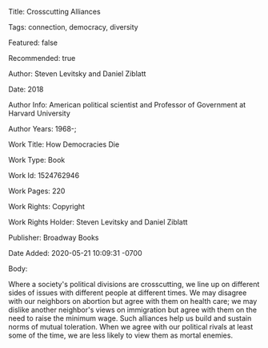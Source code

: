 Title:  Crosscutting Alliances

Tags:   connection, democracy, diversity

Featured: false

Recommended: true

Author: Steven Levitsky and Daniel Ziblatt

Date:   2018

Author Info: American political scientist and Professor of Government at Harvard University

Author Years: 1968-;

Work Title: How Democracies Die

Work Type: Book

Work Id: 1524762946

Work Pages: 220

Work Rights: Copyright

Work Rights Holder: Steven Levitsky and Daniel Ziblatt

Publisher: Broadway Books

Date Added: 2020-05-21 10:09:31 -0700

Body: 

Where a society's political divisions are crosscutting, we line up on different sides of issues with different people at different times. We may disagree with our neighbors on abortion but agree with them on health care; we may dislike another neighbor's views on immigration but agree with them on the need to raise the minimum wage. Such alliances help us build and sustain norms of mutual toleration. When we agree with our political rivals at least some of the time, we are less likely to view them as mortal enemies. 

